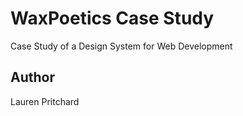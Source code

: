 # WaxPoetics Case Study
Case Study of a Design System for Web Development

## Author

Lauren Pritchard